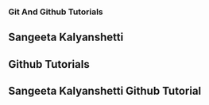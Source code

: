 ### Git And Github Tutorials

## Sangeeta Kalyanshetti

## Github Tutorials

## Sangeeta Kalyanshetti Github Tutorial
